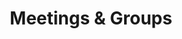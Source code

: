 ---
layout: meetings
metaTitle: Sexaholics Anonymous Meetings in Utah
title: Meetings & Groups
meetings:
  - label: Vernal Wednesday
    city: Vernal
    day: Wednesday
    time_start: 7pm
    time_end: 8pm
    address: 679 W Main Street
    notes: Ledgestone Hotel - Located in the Homestead Meeting Room
    contact_position: Secretary
    contact_name: TJ
    contact_phone:
    contact_email: SAvernalut@gmail.com
    contact2_position: GSR
    contact2_name:
    contact2_phone:
    contact2_email:
    contact2_instructions:
    location: Uintah
    name: Wednesday Night Book Study
    contact_instructions: ""
    link_url: ""
    link_text: ""
  - label: Bountiful Thursday Night
    city: "Bountiful "
    day: "Thursday "
    time_start: 8:30pm
    time_end: 9:30pm
    address: 25 N 200 W, Bountiful, UT 84010
    notes: Meeting is at the South Davis Recovery Club
    contact_position: Secretary
    contact_name: Jaden
    contact_phone: 
    contact_email: ""
    contact_instructions: ""
    contact2_position: GSR
    contact2_name: Mike F
    contact2_phone: 801-557-9437
    contact2_email:
    contact2_instructions:
    link_url: ""
    link_text: ""
    location: Davis & Weber
    name: ""
  - label: North Logan Wednesday
    city: North Logan
    day: Wednesday
    time_start: 7:00 PM
    time_end: 8:00 PM
    address: 40 W Cache Valley Blvd, Suite 3C
    notes: LoveStrong offices, 40 W Cache Valley Blvd, Suite 3C Logan, UT
    contact_position: Secretary
    contact_name: Thomas A
    contact_phone: 618-420-9981
    contact_email: 
    contact_instructions: 
    contact2_position: GSR
    contact2_name:
    contact2_phone:
    contact2_email:
    contact2_instructions:
    link_url: ""
    link_text: ""
    location: Cache
    name: ""
  - label: Sobriety First Tuesday Zoom Meeting
    city: ""
    day: Tuesday
    time_start: 8:00 PM
    time_end: 9:00 PM
    address: Online
    notes:
      "A standing Zoom meeting sponsored by the Sobriety First group.\n\nDial in
      by phone: 669-900-6833 or 346-248-7799\nMeeting ID: 613 980 2805 \nTo mute/unmute:
      *6\nTo raise your hand: *9\n\n"
    contact_position: Secretary
    contact_name: Matt F
    contact_phone: 801-613-1017
    contact_email:
    contact_instructions:
    contact2_position: GSR
    contact2_name:
    contact2_phone:
    contact2_email:
    contact2_instructions:
    link_url: https://zoom.us/j/6139802805
    link_text: Zoom Link
    location: Online / Phone
    name: ""
  - label: American Fork Tuesday
    city: American Fork
    day: Tuesday
    time_start: 6:00pm
    time_end: 7:30pm
    address: 75 N 100 E
    notes: "Park and enter through the west doors and come straight down the hall."
    contact_position: Secretary
    contact_name: 
    contact_phone: 
    contact_email: ""
    contact_instructions: ""
    contact2_position: GSR
    contact2_name: Richie B
    contact2_phone: 801-358-7545
    contact2_email:
    contact2_instructions:
    link_url: ""
    link_text: ""
    location: Utah
    name: American Fork Presbyterian Church
  - label: Intergroup Business
    city: ""
    day: Second Saturday
    time_start: 10:30am
    time_end: 11:30am
    address: Online
    notes: "Password: 1010"
    contact_position: Secretary
    contact_name: Jose
    contact_phone: 612-558-6456
    contact_email: ""
    contact_instructions: ""
    contact2_position: GSR
    contact2_name: Tim B
    contact2_phone: 801-949-2978
    contact2_email:
    contact2_instructions:
    link_url: https://zoom.us/j/6139802805
    link_text: ""
    location: Intergroup
    name: ""
  - label: St George Monday
    city: St. George
    day: Monday
    time_start: 7:30pm
    time_end: 8:30pm
    address: 474 W 200 N
    notes: Room 206. Enter through the doors on the North side of the building.
    contact_position: Secretary
    contact_name: 
    contact_phone: 
    contact_email: ""
    contact_instructions: ""
    contact2_position: GSR
    contact2_name: Leland
    contact2_phone: 702-245-7281
    contact2_email: 
    contact2_instructions: 
    link_url: ""
    link_text: ""
    location: Washington
    name: ""
  - label: Hurricane Friday
    city: Hurricane
    day: Friday
    time_start: 12:00pm
    time_end: 1:00pm
    address: 35 State Street (SR-9)
    notes: USE BASEMENT ENTRANCE AT REAR OF MUSEUM. Parking is available at rear of the building. This is a closed meeting. Format includes readings from SA approved literature with discussion, and member stories
    contact_position: Secretary
    contact_name: 
    contact_phone: 
    contact_email: ""
    contact_instructions: ""
    contact2_position: GSR
    contact2_name: Bruce
    contact2_phone: 610-731-1451
    contact2_email:
    contact2_instructions:
    link_url: ""
    link_text: ""
    location: Washington
    name: "Hurricane, UT Friday Noon SA Meeting"
  - label: Provo Tuesday
    city: Provo
    day: Tuesday
    time_start: 7am
    time_end: 8am
    address: 50 W 200 N St
    notes: Enter on the west side of the building. We meet in the large room to the left of the entrance.
    contact_position: Secretary
    contact_name: John S
    contact_phone: 801-400-2281
    link_url: ""
    location: Utah
    name: St. Mary’s Episcopal Church
    contact_instructions: ""
    contact_email: ""
    contact2_position: GSR
    contact2_name: Bond H
    contact2_phone: 702-306-1747
    contact2_email:
    contact2_instructions:
    link_text: ""
  # Paused
  # - label: AF Tuesday
  #   city: American Fork
  #   day: Tuesday
  #   time_start: 6pm
  #   time_end: 7:30pm
  #   address: 75 North 100 East
  #   notes:
  #     Park in the back, enter through the white door beneath the sign that says
  #     Community Presbyterian Church. Go down the hall to the main room on your left.
  #   contact_position: Secretary
  #   contact_name: Tyler R
  #   contact_phone: 801-420-5975
  #   link_url: ""
  #   location: Utah
  #   name: ""
  #   contact_instructions: ""
  #   contact_email: ""
  #   link_text: ""
  - label: Orem Wednesday Stop It Group
    city: Orem
    day: Wednesday
    time_start: 6:30pm
    time_end: 7:30pm
    address: 1330 South 740 East
    notes: Basement of the counseling center. Come in through main door and downstairs to the left.
    contact_position: Secretary
    contact_name: Joshua C
    contact_phone: 801-557-1354
    contact_instructions: ""
    contact_email: ""
    contact2_position: GSR
    contact2_name: Jordan
    contact2_phone: 801-717-9070
    contact2_email:
    contact2_instructions:
    link_text: ""
    link_url: ""
    location: Utah
    name: Stop It Group
  - label: Lehi Wednesday
    city: Lehi
    day: Wednesday
    time_start: 6:30pm
    time_end: 8pm
    address: 55 W Main St
    notes: |-
      Newcomers welcome. Enter from front of church building.
      Zoom Meeting ID: 899 4202 6673
      Passcode: $aLeh1
    contact_position: Secretary
    contact_name: Steve E
    contact_phone: 801-699-8105
    contact_instructions: ""
    contact_email: ""
    contact2_position: GSR
    contact2_name: Terren W
    contact2_phone: 801-420-5799
    contact2_email:
    contact2_instructions:
    link_text: Zoom Link
    link_url: https://us02web.zoom.us/j/89942026673?pwd=UUViaEwwSm0va2k0WUkzdEhxL2Zadz09
    location: Utah
    name: ""
  - label: Provo Thursday Morning
    city: Provo
    day: Thursday
    time_start: 7am
    time_end: 8am
    address: 50 W 200 N St
    notes:
      Enter on the west side of the building. There is another 12 step meeting
      that happens in another part of the building at the same time as ours, so we will
      be meeting in the library.
    contact_position: Secretary
    contact_name: 
    contact_phone: 
    link_url: ""
    location: Utah
    name: St. Mary’s Episcopal Church
    contact_instructions: ""
    contact_email: ""
    contact2_position: GSR
    contact2_name: Reed H
    contact2_phone: 801-301-0491
    contact2_email:
    contact2_instructions:
    link_text: ""
  - label: Provo Thursday Evening
    city: Provo
    day: Thursday
    time_start: 5:30pm
    time_end: 6:30pm
    address: 50 W 200 N St
    notes:
      Enter on the west side of the building. There is another 12 step meeting
      that happens in another part of the building at the same time as ours, so we will
      be meeting in the library.
    contact_position: Secretary
    contact_name: 
    contact_phone: 
    contact_instructions: ""
    contact_email: ""
    contact2_position: GSR
    contact2_name: Cordell T
    contact2_phone: 615-498-3335
    contact2_email:
    contact2_instructions:
    link_url: ""
    location: Utah
    name: St. Mary’s Episcopal Church
    link_text: ""
  - label: Provo Saturday 200 North
    city: Provo
    day: Saturday
    time_start: 8am
    time_end: 9am
    address: 50 W 200 N St
    notes:
      Park in west lot, enter side glass door, straight then right down hall to
      library.
    contact_position: Secretary
    contact_name: 
    contact_phone: 
    contact_instructions: ""
    link_url: ""
    location: Utah
    name: St. Mary’s Episcopal Church
    contact_email: ""
    contact2_position: GSR
    contact2_name: Joshua C
    contact2_phone: 801-557-1354
    contact2_email:
    contact2_instructions:
    link_text: ""
  - label: Provo Not a Glum Lot Saturday
    city: Provo
    day: Saturday
    time_start: 9am
    time_end: 10am
    address: 50 W 200 N St
    notes:
      Open meeting. Big Book and 12&12 study meeting. Park in west lot, enter side glass
      door, straight then right down hall to library.
    contact_position: Secretary
    contact_name: Nathan M
    contact_phone: 503-979-9444
    contact_instructions: ""
    link_url: ""
    location: Utah
    name: "Not a Glum Lot"
    contact_email: ""
    contact2_position: GSR
    contact2_name: Sam D
    contact2_phone: 801-592-3689
    contact2_email:
    contact2_instructions:
    link_text: ""
  - label: Provo Sunday
    city: Provo
    day: Sunday
    time_start: 7pm
    time_end: 8pm
    address: 770 S 700 W
    contact_position: Secretary
    contact_name: Jason J
    contact_phone: 385-309-1249
    contact_instructions: 
    contact_email: 
    contact2_position: GSR
    contact2_name: Jason J
    contact2_phone: 385-309-1249
    contact2_email:
    contact2_instructions:
    location: Utah
    name:
    link_url: 
    link_text: 
    notes: Located in the Boulders Neighborhood across the train tracks. Parking is directly east of the center, next to the open grass area. Meeting takes place in the main open room on the left of the hall.
  - label: Online Weekday IG
    day: Monday – Friday
    time_start: 12pm
    time_end: 1pm
    address: Online
    contact_position: Secretary
    contact_name: Jonathan Z
    contact_phone: 559-476-9012
    link_url: https://tiny.cc/sautahzoom
    location: Online / Phone
    notes: "Meeting ID: 233882267, Password: 001309, One tap mobile number: +14086380968,,233882267#"
    city: ""
    name: "Utah Unity & Fellowship are Important"
    contact_instructions: ""
    contact_email: ""
    contact2_position: GSR
    contact2_name: Tim B
    contact2_phone: 801-949-2978
    contact2_email:
    contact2_instructions:
    link_text: ""
  # Paused
  # - label: Zoom Wednesday
  #   city: ""
  #   day: Wednesday
  #   time_start: 8pm
  #   time_end: 9pm
  #   address: Online
  #   notes: ""
  #   contact_position: Secretary
  #   contact_name: Michael S
  #   contact_phone: 203-375-0064
  #   contact_email: ""
  #   contact_instructions: ""
  #   link_url: https://us05web.zoom.us/j/82925937903?pwd=MllxZFMwUnNxUnZES2J5MWVhOEVqQT09
  #   link_text: Zoom Link
  #   location: Online / Phone
  #   name: Open & Honest
  - label: Logan Saturday 8:30am
    city: Logan
    day: Saturday
    time_start: 8:30a
    time_end: 9:30a
    address: 178 W Center St
    notes: Park on the east side, enter the basement and go through the kitchen.
    contact_position: Secretary
    contact_name: Thomas A
    contact_phone: 618-420-9981
    link_url: ""
    location: Cache
    name: ""
    contact_instructions: ""
    contact_email: 
    contact2_position: GSR
    contact2_name: Matt G
    contact2_phone: 801-368-9782
    contact2_email:
    contact2_instructions:
    link_text: ""
  # Paused
  # - label: Ogden Tuesday
  #   city: Ogden
  #   day: Tuesday
  #   time_start: 12pm
  #   time_end: 1pm
  #   address: 2484 Washington Blvd
  #   notes: "5th Floor Room 501 Door Code: 2002"
  #   contact_position: Secretary
  #   contact_name: Steve A
  #   contact_phone: 385-519-5728
  #   link_url: ""
  #   location: Davis & Weber
  #   name: ""
  #   contact_instructions: ""
  #   contact_email: ""
  #   link_text: ""
  - label: Bountiful Primary Purpose Tuesday
    city: Bountiful
    day: Tuesday
    time_start: 6am
    time_end: 7am
    address: 25 North 200 West
    notes: Hope Room
    contact_position: Secretary
    contact_name: 
    contact_phone: 
    link_url: ""
    location: Davis & Weber
    name: Bountiful Primary Purpose
    contact_instructions: ""
    contact_email: ""
    contact2_position: GSR
    contact2_name: Jeremy D
    contact2_phone: 801-390-3851
    contact2_email:
    contact2_instructions:
    link_text: ""
  - label: Ogden Thursday
    city: Ogden
    day: Thursday
    time_start: 7pm
    time_end: 8pm
    address: Men only - USARA - 893 24th, Suite 300
    notes: "Men only"
    contact_position: Secretary
    contact_name: Thomas P
    contact_phone: 385-298-9844
    link_url: ""
    location: Davis & Weber
    name: "It Works Group"
    contact_instructions: "Text messages preferred"
    contact_email: ""
    contact2_position: GSR
    contact2_name: Thomas P
    contact2_phone: 385-298-9844
    contact2_email:
    contact2_instructions:
    link_text: ""
  - label: Bountiful Primary Purpose Thursday
    city: Bountiful
    day: Thursday
    time_start: 6am
    time_end: 7am
    address: 25 North 200 West
    notes: Hope Room
    contact_position: Secretary
    contact_name: 
    contact_phone: 
    link_url: ""
    location: Davis & Weber
    name: Bountiful Primary Purpose
    contact_instructions: ""
    contact_email: ""
    contact2_position: GSR
    contact2_name: Jeremy D
    contact2_phone: 801-390-3851
    contact2_email:
    contact2_instructions:
    link_text: ""
  - label: Bountiful Primary Purpose Saturday
    city: Bountiful
    day: Saturday
    time_start: 7am
    time_end: 8:30am
    address: 25 North 200 West
    contact_position: Secretary
    contact_name: Kyle K
    contact_phone: 801-499-6845
    link_url: ""
    location: Davis & Weber
    notes: Newcomers welcome. Hope Room
    name: Bountiful Primary Purpose
    contact_instructions: ""
    contact_email: ""
    contact2_position: GSR
    contact2_name: Justin A
    contact2_phone: 740-398-3885
    contact2_email:
    contact2_instructions:
    link_text: ""
  - label: Kaysville Saturday
    city: Kaysville
    day: Saturday
    time_end: 9:45am
    address: 1330 Flint Meadow Dr, Kaysville, UT 84037
    contact_position: Secretary
    contact_name: Mike M
    contact_phone: 801-663-4156
    contact_instructions: ""
    contact_email: ""
    contact2_position: GSR
    contact2_name: Mike M
    contact2_phone: 801-663-4156
    contact2_email:
    contact2_instructions:
    location: Davis & Weber
    time_start: 8:30am
    notes:
      This meeting accommodates both in-person and virtual attendees. Reach out
      to Mike for information on how to attend virtually. This meeting is for both
      men and women.
    name: ""
    link_url: ""
    link_text: ""
  - label: Cedar City Wednesday
    city: Cedar City
    day: Wednesday
    time_start: 6pm
    address: 203 E. Cobble Creek Road
    contact_position: Secretary
    contact_name: Ben B
    contact_phone: 435-592-3242
    link_url: https://sites.google.com/view/saui-cc
    location: Iron
    time_end: 7pm
    notes: Go up the ramp in the back. Turn right after entering and to the back of the hallway.
    name: ""
    contact_instructions: ""
    contact_email: ""
    contact2_position: GSR
    contact2_name: Braiden
    contact2_phone: 435-421-2917
    contact2_email:
    contact2_instructions:
    link_text: "For more info, visit our website"
  - label: Cedar City Saturday
    city: Cedar City
    day: Saturday
    time_start: 8am
    address: 203 E. Cobble Creek Road
    link_url: "https://sites.google.com/view/saui-cc"
    location: Iron
    time_end: 9am
    notes: Men-Only Meeting. Go up the ramp in the back. Turn right after entering and to the back of the hallway.
    name: ""
    contact_position: Secretary
    contact_name: 
    contact_phone: 
    contact_instructions: ""
    contact_email: ""
    contact2_position: GSR
    contact2_name: Dane
    contact2_phone: 435-592-5236
    contact2_email:
    contact2_instructions:
    link_text: "For more info, visit our website"
  - label: Sandy Monday Noon
    city: Sandy
    day: Monday
    time_start: 12pm
    time_end: 1pm
    address: 9176 South 300 West
    contact_position: Secretary
    contact_name: 
    contact_phone: 
    contact_instructions: ""
    contact_email: ""
    contact2_position: GSR
    contact2_name: Brian
    contact2_phone: 801-634-8038
    contact2_email:
    contact2_instructions:
    link_text: ""
    link_url: ""
    location: Salt Lake
    notes: Upstairs to suite 20
    name: ""
  - label: Murray Tuesday
    city: Murray
    day: Tuesday
    time_start: 7pm
    time_end: 8pm
    address: 5295 S. Commerce Dr
    contact_position: Secretary
    contact_name: 
    contact_phone: 
    contact_instructions: ""
    contact_email: ""
    contact2_position: GSR
    contact2_name: Martin A
    contact2_phone: 801-835-3544
    contact2_email:
    contact2_instructions:
    link_text: Zoom Link
    link_url: https://us04web.zoom.us/j/842035041?pwd=UThvTENkblRCelFKcjF6SUQ1MS9lUT09
    location: Salt Lake
    notes: Suite 575
    name: ""
  - label: Sandy Tuesday
    city: Sandy
    day: Tuesday
    time_start: 7pm
    time_end: 8pm
    address: 9176 South 300 West
    contact_position: Secretary
    contact_name: 
    contact_phone: 
    contact_instructions: ""
    contact_email: ""
    contact2_position: GSR
    contact2_name: Trent
    contact2_phone: 385-257-9188
    contact2_email:
    contact2_instructions:
    link_text: ""
    link_url: ""
    location: Salt Lake
    notes: Upstairs to suite 20
    name: ""
  - label: Sandy Sobriety First Wednesday
    city: Sandy
    day: Wednesday
    time_start: 8pm
    time_end: 9pm
    address: "2015 East Newcastle Drive"
    contact_position: Secretary
    contact_name: 
    contact_phone: 
    contact_instructions: ""
    contact_email: ""
    contact2_position: GSR
    contact2_name: Todd
    contact2_phone: 801-699-5412
    contact2_email:
    contact2_instructions:
    link_url: ""
    location: Salt Lake
    notes: Topic Study. Enter Church using classroom entrance, then to classroom 1B
    name: Sobriety First Group
    link_text: ""
  - label: SLC Thursday
    day: Thursday
    time_start: 7pm
    time_end: 8pm
    address: 180 East 2100 South, Suite 203
    contact_position: Secretary
    contact_name: Harold M
    contact_phone: 801-558-4290
    contact_instructions: ""
    contact_email: "haroldsa.19@gmail.com"
    contact2_position: GSR
    contact2_name: Jerred B
    contact2_phone: 801-891-9009
    contact2_email:
    contact2_instructions:
    link_url: ""
    location: Salt Lake
    name: ""
    city: Salt Lake City
    notes: Usara Office, Suite 203
    link_text: ""
  - label: Murray Friday
    city: Murray
    day: Friday
    time_start: 6:30am
    time_end: 7:30am
    address: 5295 S. Commerce Dr
    contact_position: Secretary
    contact_name: Greg K
    contact_phone: 801-661-3314
    link_url: ""
    location: Salt Lake
    name: ""
    notes: Suite 575
    contact_instructions: ""
    contact_email: ""
    contact2_position: GSR
    contact2_name: Jordan
    contact2_phone: 801-573-7137
    contact2_email:
    contact2_instructions:
    link_text: ""
  - label: Sandy Sobriety First Saturday
    city: Sandy
    day: Saturday
    time_start: 7am
    time_end: 8am
    address: 2015 East Newcastle Drive
    contact_position: Secretary
    contact_name: 
    contact_phone: 
    link_url: ""
    location: Salt Lake
    name: Sobriety First Group
    notes: Step Study. Enter Church using classroom entrance,
      then to classroom 1B
    contact_instructions: ""
    contact_email: ""
    contact2_position: GSR
    contact2_name: Dave
    contact2_phone: 801-556-2775
    contact2_email:
    contact2_instructions:
    link_text: ""
  - label: Murray Saturday
    address: 5295 S. Commerce Dr
    city: Murray
    day: Saturday
    time_start: 7:30am
    time_end: 8:30am
    contact_position: Secretary
    contact_name: 
    contact_phone: 
    contact_instructions: ""
    contact_email: ""
    contact2_position: GSR
    contact2_name: Daniel P
    contact2_phone: 801-458-9370
    contact2_email: 
    contact2_instructions:
    link_text: ""
    link_url: ""
    location: Salt Lake
    name: ""
    notes: Suite 575
  - label: SLC Work It Saturday
    city: Salt Lake City
    day: Saturday
    time_start: 8:30am
    time_end: 9:30am
    address: 180 East 2100 South, Suite 203
    contact_position: Secretary
    contact_name: Sebastian
    contact_phone: 385-866-7968
    contact_instructions: ""
    contact_email: ""
    contact2_position: GSR
    contact2_name: Tim B 
    contact2_phone: 801-949-2978
    contact2_email:
    contact2_instructions:
    link_url: https://us02web.zoom.us/j/86238197798?pwd=OTA2ZmY5YUVzcURMRllId3JyRVliZz09
    location: Salt Lake
    name: Work It
    notes: |-
      USARA Office -

      Join Zoom Meeting

      Meeting ID: 862 3819 7798
      Password: WorkSteps!
    link_text: Zoom Link
  - label: SLC Sunday - Hybrid Meeting
    city: Salt Lake City
    day: Sunday
    time_start: 6pm
    time_end: 7pm
    address: 180 East 2100 South, Suite 203
    contact_position: Secretary
    contact_name: 
    contact_phone: 
    contact_instructions: ""
    contact_email: ""
    contact2_position: GSR
    contact2_name: Tim B
    contact2_phone: 801-949-2978
    contact2_email:
    contact2_instructions:
    link_url: https://zoom.us/j/608422086?pwd=Y1VmV2xsSWc4QVpaR3FHZDNOZnJsZz09
    location: Salt Lake
    name: "Sunday LDS Hospital"
    notes:
      "Meeting Time: 6pm to 7pm Join Zoom Meeting https://zoom.us/j/608422086?pwd=Y1VmV2xsSWc4QVpaR3FHZDNOZnJsZz09
      Meeting ID: 608 422 086 - Password: 073813 "
    link_text: Zoom Link
  - label: Ephraim Tuesday
    city: Ephraim
    day: Tuesday
    time_start: 8:30 PM
    time_end: 9:30 PM
    address: 390 West 100 North
    link_url: ""
    location: Sanpete
    name: ""
    notes: ""
    contact_position: Secretary
    contact_name: 
    contact_phone: 
    contact_instructions: ""
    contact_email: ""
    contact2_position: GSR
    contact2_name: Clinton K
    contact2_phone: 435-813-2821
    contact2_email:
    contact2_instructions:
    link_text: ""
---